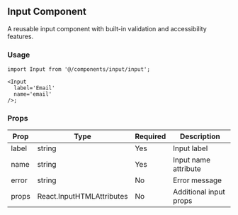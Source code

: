 ## Input Component

A reusable input component with built-in validation and accessibility features.

### Usage

```tsx
import Input from '@/components/input/input';

<Input
  label='Email'
  name='email'
/>;
```

### Props

| Prop  | Type                                        | Required | Description            |
| ----- | ------------------------------------------- | -------- | ---------------------- |
| label | string                                      | Yes      | Input label            |
| name  | string                                      | Yes      | Input name attribute   |
| error | string                                      | No       | Error message          |
| props | React.InputHTMLAttributes<HTMLInputElement> | No       | Additional input props |

